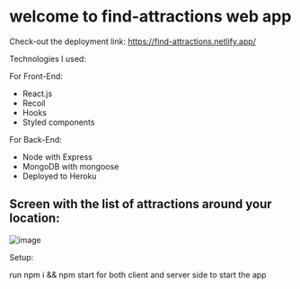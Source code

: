  # welcome to find-attractions web app
 
 Check-out the deployment link: https://find-attractions.netlify.app/


 Technologies I used:

For Front-End:
- React.js
- Recoil
- Hooks
- Styled components

For Back-End:
- Node with Express
- MongoDB with mongoose
- Deployed to Heroku


 
 ## Screen with the list of attractions around your location: 
 
![image](https://user-images.githubusercontent.com/60109725/138595188-35c7b8fd-9505-4f1e-86ef-cdc8aed89e8a.png)

Setup:

run npm i && npm start for both client and server side to start the app
